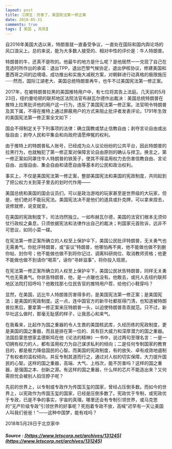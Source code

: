 ```yaml
---
layout: post
title: 江棋生：厉害了，美国宪法第一修正案
date: 2018-05-31
comments: true
tags: [ 美国 , 宪政]
---
```

自2016年美国大选以来，特朗普就一直备受争议，一直处在国际和国内舆论场的风口浪尖上。总的来说，能为大多数人接受的、相对中性的评价是：牛人特朗普。

特朗普的牛，还真不是吹的。他最牛的地方是什么呢？是他居然一一兑现了自己在竞选时所作出的承诺：退出TPP，退出巴黎气候协定，退出伊核协议，修建美国和墨西哥之间的边境墙，成功推出和实施大减税方案，对朝鲜进行动真格的极限施压······然而，国际江湖老大、美国总统特朗普再牛，也牛不过美国宪法第一修正案。

2017年，在被特朗普拉黑的美国推特用户中，有七位将其告上法庭。几天前的5月23日，纽约曼哈顿的联邦地区法院法官布赫瓦尔德作出裁决：美国总统特朗普在推特上拉黑批评他的用户这一行为，违反了美国宪法第一修正案。法官明令特朗普及其下属，不得在推特上通过屏蔽用户的方式来阻止批评者发表评论。1791年生效的美国宪法第一修正案全文如下：

国会不得制定关于下列事项的法律：确立国教或禁止信教自由；剥夺言论自由或出版自由；剥夺人民和平集会和向政府请愿伸冤的权利。

由于推特上的特朗普私人账号，已经成为众人议论纷纷的公共平台，因此特朗普的拉黑行为，也就触犯了第一修正案对保障言论自由原则的确认与捍卫。换言之，第一修正案如同罩住牛人特朗普的铁笼子，使其不得滥用权力去伤害信教自由、言论自由、出版自由、集会自由和请愿自由等基本的公民和政治权利。

事实上，不仅是美国宪法第一修正案，整部美国宪法和美国的宪政制度，共同起到了把公权力关到笼子里去的划时代作用——

美国总统和美国的国会议员们，可以是政治游戏的玩家甚至是世界级的大玩家，但是，他们绝对不能玩宪法。美国宪法决不是他们的道具或扑克牌，可以拿来捏去，说修就修，说变就变。

在美国的宪政制度下，司法岿然独立。一如布赫瓦尔德，美国的法官们根本无须仰仗行政权之鼻息，只须依据宪法和法律作出自己的裁决；判国家元首败诉，远非不可思议，如同小菜一碟。

在宪法第一修正案所确立的人权至上保护伞下，美国公民批评特朗普，无关勇气也无需勇气。你批评特朗普，或“妄议”特朗普，他哪怕再不爽，他不能做也做不到删你帖、封你号；他不能做也做不到将你记过、调离科研岗位、取消教师资格；他更不能做也做不到请你“喝茶”，诬你“寻衅滋事”，将你投入班房。

在宪法第一修正案所确立的人权至上保护伞下，美国公民状告特朗普，同样无关勇气也无需勇气。你状告特朗普，他，是一点辙也没有。他敢去，或托人去纽约联邦地区法院打招呼吗？他敢找那七位民告官的推特用户茬、给他们小鞋穿吗？

显然，在美国，远比牛人特朗普厉害得多的，是美国宪法第一修正案；是美国宪法；是美国的宪政制度。这一点，连中国官方的新华社都抠得门清，也知道被特朗普拉黑后，要拿第一修正案来压特朗普一头，以迫使特朗普乖乖就范。只不过，新华社这么做时，那毫无耻感的样子，让我恶心和来气。

在我看来，比起作为国之重器的令人生畏的美国核武库，久经历练的宪政制度，更是美国的国之重器，而且是排在第一位的、具有巨大威力和深厚潜力的国之重器。法国启蒙思想家孟德斯鸠在他《论法的精神》一书中，说过两句至理名言：一是一切拥有权力的人，都有滥用权力为自己谋求私利的倾向；二是任何专制国家的教育目的，都是极力降低国民的心智。而美国的宪政制度，有的放矢、卓有成效地遏制了有权者的滥权倾向，并反专制其道而行之，通过对人权的切实保障，大力提升国民的心智。这样的国之重器，高端、大气、上档次，能不厉害吗？这样的国之重器，是强国之本、创新之源。有这样的国之重器，什么样的芯片不能造出来？又何需担忧会被别人掐住脖子呢？

先前的世界上，以专制或专政作为传国玉玺的国家，曾经占压倒多数。而如今的世界上，以宪政作为传国玉玺的国家，已经是压倒多数了。宪政优于专制，或宪政优于专政，已是不争的事实，宇宙的真理。哪里还会有专制引领世界，或马克思的“无产阶级专政”引领世界的好事呢？死抱着专政不放，高喊“迟早有一天让美国人叫我们爸爸！”——这种中国梦，能有戏吗？

2018年5月28日于北京家中

##### Source : [https://www.letscorp.net/archives/131245](https://www.letscorp.net/archives/131245)